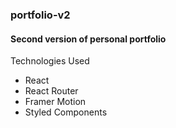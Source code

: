 ### portfolio-v2
#### Second version of personal portfolio

Technologies Used
- React
- React Router
- Framer Motion
- Styled Components
